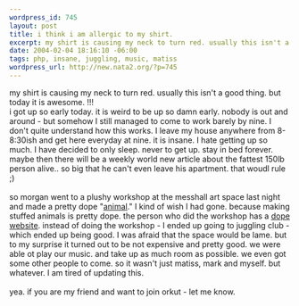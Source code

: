 ```yaml
--- 
wordpress_id: 745
layout: post
title: i think i am allergic to my shirt.
excerpt: my shirt is causing my neck to turn red. usually this isn't a good thing. but today it is awesome. !!! i got up so early today. it is weird to be up so damn early. nobody is out and around - but somehow I still managed to come to work barely by nine. I don't quite understand how this works. I leave my house anywhere from 8-8:30ish and get here everyday at nine. it is insane. I hate getting...
date: 2004-02-04 18:16:10 -06:00
tags: php, insane, juggling, music, matiss
wordpress_url: http://new.nata2.org/?p=745
---
```

my shirt is causing my neck to turn red. usually this isn't a good thing. but today it is awesome. !!! <br/>i got up so early today. it is weird to be up so damn early. nobody is out and around - but somehow I still managed to come to work barely by nine. I don't quite understand how this works. I leave my house anywhere from 8-8:30ish and get here everyday at nine. it is insane. I hate getting up so much. I have decided to only sleep. never to get up. stay in bed forever. maybe then there will be a weekly world new article about the fattest 150lb person alive.. so big that he can't even leave his apartment. that woudl rule ;)<br/><br/>so morgan went to a plushy workshop at the messhall art space last night and made a pretty dope "<a href="http://morgan.attacktexas.com/archives/000014.php">animal</a>." I kind of wish I had gone. because making stuffed animals is pretty dope. the person who did the workshop has a <a href="http://shawnimals.com/">dope website</a>. instead of doing the workshop - I ended up going to juggling club - which ended up being good. I was afraid that the space would be lame. but to my surprise it turned out to be not expensive and pretty good. we were able ot play our music. and take up as much room as possible. we even got some other people to come. so it wasn't just matiss, mark and myself. but whatever. I am tired of updating this. <br/><br/>yea. if you are my friend and want to join orkut - let me know. 
